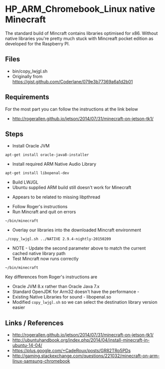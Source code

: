 # HP_ARM_Chromebook_Linux native Minecraft
The standard build of Mincraft contains libraries optimised for x86.
Without native libraries you're pretty much stuck with Mincreaft pocket edition as developed for the Raspberry PI.

## Files
 * bin/copy_lwjgl.sh
  * Originally from https://gist.github.com/Coderlane/079e3b77369a6a1d2b01


## Requirements
For the most part you can follow the instructions at the link below
 * http://rogerallen.github.io/jetson/2014/07/31/minecraft-on-jetson-tk1/

## Steps
 * Install Oracle JVM
```
apt-get install oracle-java8-installer
```
 * Install required ARM Native Audio Library
```
apt-get install libopenal-dev
```
 * Build LWJGL
  * Ubuntu supplied ARM build still doesn't work for Minecraft
   - Appears to be related to missing libpthread
  * Follow Roger's instructions
 * Run Mincraft and quit on errors
```
~/bin/minecraft
```
 * Overlay our libraries into the downloaded Mincraft environment
```
./copy_lwjgl.sh ../NATIVE 2.9.4-nightly-20150209

```
  * NOTE - Update the second parameter above to match the current cached native library path
 * Test Mincraft now runs correctly
```
~/bin/minecraft
```

Key differences from Roger's instructions are
 * Oracle JVM 8.x rather than Oracle Java 7.x
  * Standard OpenJDK for Arm32 doesn't have the performance - 
 * Existing Native Libraries for sound - libopenal.so 
 * Modified `copy_lwjgl.sh` so we can select the destination library version easier

## Links / References
 * http://rogerallen.github.io/jetson/2014/07/31/minecraft-on-jetson-tk1/
 * http://ubuntuhandbook.org/index.php/2014/04/install-minecraft-in-ubuntu-14-04/
 * https://plus.google.com/+CadeRoux/posts/GR82TRo5PDs
 * http://gaming.stackexchange.com/questions/221032/minecraft-on-arm-linux-samsung-chromebook 
